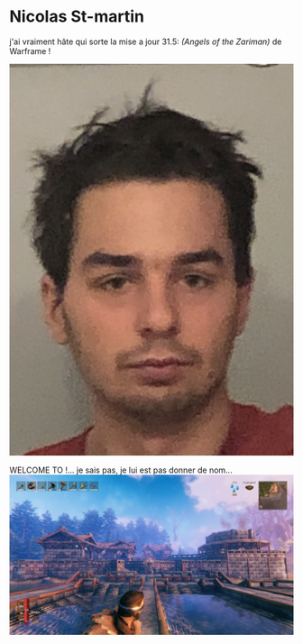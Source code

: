 # Nicolas St-martin

j'ai vraiment hâte qui sorte la mise a jour 31.5: *(Angels of the Zariman)* de Warframe !

![morningme](medias/morningme.jpeg)

WELCOME TO !... je sais pas, je lui est pas donner de nom...
![myvalheimcity](medias/myvalheimcity.png)
